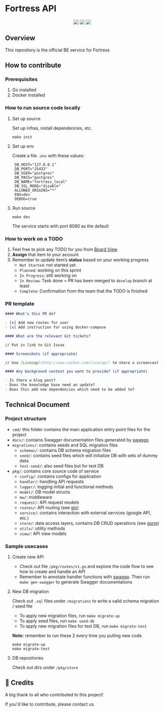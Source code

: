 # Fortress API

<p align="center">
  <img src="https://img.shields.io/badge/golang-1.18-blue" />
  <img src="https://img.shields.io/badge/strategy-gitflow-%23561D25" />
  <a href="https://github.com/consolelabs/mochi-api/blob/main/LICENSE">
    <img src="https://img.shields.io/badge/license-GNU-blue" />
  </a>
</p>

## Overview

This repository is the official BE service for Fortress

## How to contribute

### Prerequisites

1. Go installed
2. Docker installed

### How to run source code locally

1. Set up source

   Set up infras, install dependencies, etc.

   ```
   make init
   ```

2. Set up env

   Create a file `.env` with these values:

   ```
    DB_HOST="127.0.0.1"
    DB_PORT="25432"
    DB_USER="postgres"
    DB_PASS="postgres"
    DB_NAME="fortress_local"
    DB_SSL_MODE="disable"
    ALLOWED_ORIGINS="*"
    ENV=dev
    DEBUG=true
   ```

3. Run source

   ```
   make dev
   ```

   The service starts with port 8080 as the default

### How to work on a TODO

1. Feel free to pick any TODO for you from [Board View](https://www.notion.so/dwarves/4d756d46e90240918cd2505f962cacd1?v=d65335d1772f4532ab1bc274a1ae8c76)
2. **Assign** that item to your account
3. Remember to update item’s **status** based on your working progress
   - `Not Started`: not started yet
   - `Planned`: working on this sprint
   - `In Progress`: still working on
   - `In Review`: Task done = PR has been merged to `develop` branch at least
   - `Complete`: Confirmation from the team that the TODO is finished

### PR template

```markdown
#### What's this PR do?

- [x] Add new routes for user
- [x] Add instruction for using docker-compose

#### What are the relevant Git tickets?

// Put in link to Git Issue

#### Screenshots (if appropriate)

// Use [Licecap](http://www.cockos.com/licecap/) to share a screencast gif.

#### Any background context you want to provide? (if appropriate)

- Is there a blog post?
- Does the knowledge base need an update?
- Does this add new dependencies which need to be added to?
```

## Technical Document

### Project structure

- `cmd/` this folder contains the main application entry point files for the project
- `docs/`: contains Swagger documentation files generated by [swaggo](https://github.com/swaggo/swag)
- `migrations/`: contains seeds and SQL migration files
  - `schemas/`: contains DB schema migration files
  - `seed/`: contains seed files which will initialize DB with sets of dummy data
  - `test-seed/`: also seed files but for test DB
- `pkg/`: contains core source code of service
  - `config/`: contains configs for application
  - `handler/`: handling API requests
  - `logger/`: logging initial and functional methods
  - `model/`: DB model structs
  - `mw/`: middleware
  - `request/`: API request models
  - `routes/`: API routing (see [gin](https://github.com/gin-gonic/gin))
  - `service/`: contains interaction with external services (google API, etc.)
  - `store/`: data access layers, contains DB CRUD operations (see [gorm](https://gorm.io/))
  - `utils/`: utility methods
  - `view/`: API view models

### Sample usecases

   1. Create new API
      - Check out file `/pkg/routes/v1.go` and explore the code flow to see how to create and handle an API
      - Remember to annotate handler functions with [swaggo](https://github.com/swaggo/swag). Then run `make gen-swagger` to generate Swagger documentations

   2. New DB migration

      Check out `.sql` files under `/migrations` to write a valid schema migration / seed file

      - To apply new migration files, run `make migrate-up`
      - To apply seed files, run `make seed-db`
      - To apply new migration files for test DB, run `make migrate-test`

      **Note:** remember to run these 2 every time you pulling new code

      ```
      make migrate-up
      make migrate-test
      ```

   3. DB repositories

      Check out dirs under `/pkg/store`

## :pray: Credits

A big thank to all who contributed to this project!

If you'd like to contribute, please contact us.

